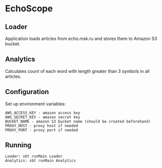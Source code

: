 # EchoScope

## Loader
Application loads articles from echo.msk.ru and stores them to Amazon S3 bucket.

## Analytics
Calculates count of each word with length greater than 3 symbols in all articles.

## Configuration
Set up environment variables:
```
AWS_ACCESS_KEY - amazon access key
AWS_SECRET_KEY - amazon secret key 
BUCKET_NAME - amazon S3 bucket name (should be created beforehand)
PROXY_HOST - proxy host if needed
PROXY_PORT - proxy port if needed
```

## Running
```
Loader: sbt runMain Loader
Analytics: sbt runMain Analytics
```
